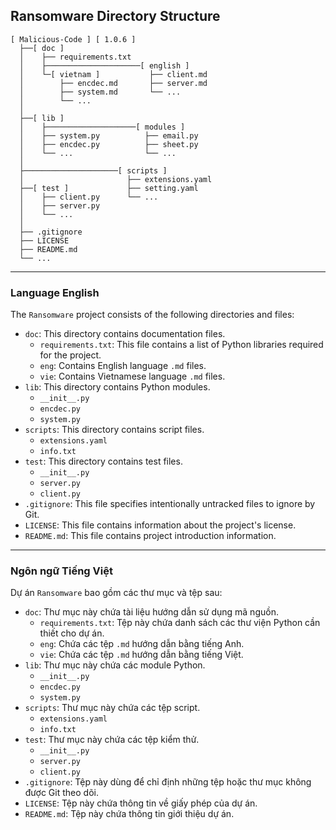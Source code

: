 ## Ransomware Directory Structure

```
[ Malicious-Code ] [ 1.0.6 ]
  ├──[ doc ]
  │    ├── requirements.txt
  │    ├─────────────────────[ english ]
  │    └─[ vietnam ]           ├── client.md
  │        ├── encdec.md       ├── server.md
  │        ├── system.md       └── ...
  │        └── ...
  │
  ├──[ lib ]   
  │    ├────────────────────[ modules ]    
  │    ├── system.py          ├── email.py
  │    ├── encdec.py          ├── sheet.py
  │    └── ...                └── ...
  │
  ├─────────────────────[ scripts ]
  │                       ├── extensions.yaml
  ├──[ test ]             ├── setting.yaml
  │    ├── client.py      └── ...
  │    ├── server.py      
  │    └── ...
  │
  ├── .gitignore 
  ├── LICENSE
  ├── README.md
  └── ...
```
---
### Language English

The `Ransomware` project consists of the following directories and files:

- `doc`: This directory contains documentation files.
    - `requirements.txt`: This file contains a list of Python libraries required for the project.
    - `eng`: Contains English language `.md` files.
    - `vie`: Contains Vietnamese language `.md` files.
- `lib`: This directory contains Python modules.
    - `__init__.py`
    - `encdec.py`
    - `system.py`
- `scripts`: This directory contains script files.
    - `extensions.yaml`
    - `info.txt`
- `test`: This directory contains test files.
    - `__init__.py`
    - `server.py`
    - `client.py`
- `.gitignore`: This file specifies intentionally untracked files to ignore by Git.
- `LICENSE`: This file contains information about the project's license.
- `README.md`: This file contains project introduction information.
---
### Ngôn ngữ Tiếng Việt

Dự án `Ransomware` bao gồm các thư mục và tệp sau:

- `doc`: Thư mục này chứa tài liệu hướng dẫn sử dụng mã nguồn.
    - `requirements.txt`: Tệp này chứa danh sách các thư viện Python cần thiết cho dự án.
    - `eng`: Chứa các tệp `.md` hướng dẫn bằng tiếng Anh.
    - `vie`: Chứa các tệp `.md` hướng dẫn bằng tiếng Việt.
- `lib`: Thư mục này chứa các module Python.
    - `__init__.py`
    - `encdec.py`
    - `system.py`
- `scripts`: Thư mục này chứa các tệp script.
    - `extensions.yaml`
    - `info.txt`
- `test`: Thư mục này chứa các tệp kiểm thử.
    - `__init__.py`
    - `server.py`
    - `client.py`
- `.gitignore`: Tệp này dùng để chỉ định những tệp hoặc thư mục không được Git theo dõi.
- `LICENSE`: Tệp này chứa thông tin về giấy phép của dự án.
- `README.md`: Tệp này chứa thông tin giới thiệu dự án.